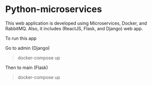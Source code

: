 # Python-microservices

This web application is developed using Microservices, Docker, and RabbitMQ. Also, it includes (ReactJS, Flask, and Django) web app.

To run this app

Go to admin (Django)

>docker-compose up

Then to main (Flask)

>docker-compose up



